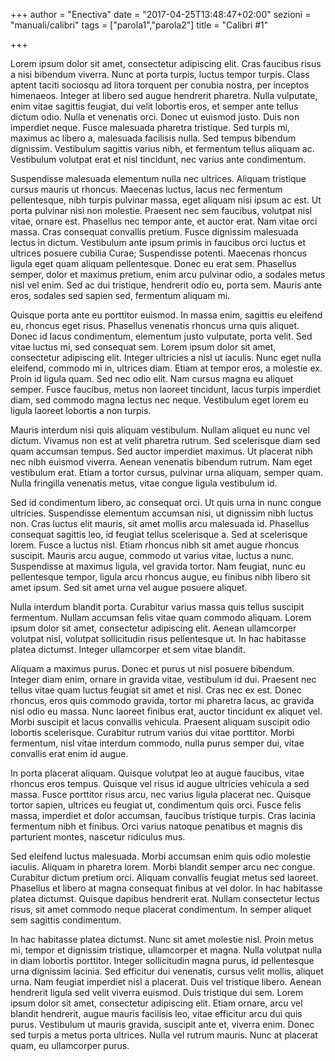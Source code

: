 +++
author = "Enectiva"
date = "2017-04-25T13:48:47+02:00"
sezioni = "manuali/calibri"
tags = ["parola1","parola2"]
title = "Calibri #1"

+++

Lorem ipsum dolor sit amet, consectetur adipiscing elit. Cras faucibus risus a nisi bibendum viverra. Nunc at porta turpis, luctus tempor turpis. Class aptent taciti sociosqu ad litora torquent per conubia nostra, per inceptos himenaeos. Integer at libero sed augue hendrerit pharetra. Nulla vulputate, enim vitae sagittis feugiat, dui velit lobortis eros, et semper ante tellus dictum odio. Nulla et venenatis orci. Donec ut euismod justo. Duis non imperdiet neque. Fusce malesuada pharetra tristique. Sed turpis mi, maximus ac libero a, malesuada facilisis nulla. Sed tempus bibendum dignissim. Vestibulum sagittis varius nibh, et fermentum tellus aliquam ac. Vestibulum volutpat erat et nisl tincidunt, nec varius ante condimentum.

Suspendisse malesuada elementum nulla nec ultrices. Aliquam tristique cursus mauris ut rhoncus. Maecenas luctus, lacus nec fermentum pellentesque, nibh turpis pulvinar massa, eget aliquam nisi ipsum ac est. Ut porta pulvinar nisi non molestie. Praesent nec sem faucibus, volutpat nisl vitae, ornare est. Phasellus nec tempor ante, et auctor erat. Nam vitae orci massa. Cras consequat convallis pretium. Fusce dignissim malesuada lectus in dictum. Vestibulum ante ipsum primis in faucibus orci luctus et ultrices posuere cubilia Curae; Suspendisse potenti. Maecenas rhoncus ligula eget quam aliquam pellentesque. Donec eu erat sem. Phasellus semper, dolor et maximus pretium, enim arcu pulvinar odio, a sodales metus nisl vel enim. Sed ac dui tristique, hendrerit odio eu, porta sem. Mauris ante eros, sodales sed sapien sed, fermentum aliquam mi.

Quisque porta ante eu porttitor euismod. In massa enim, sagittis eu eleifend eu, rhoncus eget risus. Phasellus venenatis rhoncus urna quis aliquet. Donec id lacus condimentum, elementum justo vulputate, porta velit. Sed vitae luctus mi, sed consequat sem. Lorem ipsum dolor sit amet, consectetur adipiscing elit. Integer ultricies a nisl ut iaculis. Nunc eget nulla eleifend, commodo mi in, ultrices diam. Etiam at tempor eros, a molestie ex. Proin id ligula quam. Sed nec odio elit. Nam cursus magna eu aliquet semper. Fusce faucibus, metus non laoreet tincidunt, lacus turpis imperdiet diam, sed commodo magna lectus nec neque. Vestibulum eget lorem eu ligula laoreet lobortis a non turpis.

Mauris interdum nisi quis aliquam vestibulum. Nullam aliquet eu nunc vel dictum. Vivamus non est at velit pharetra rutrum. Sed scelerisque diam sed quam accumsan tempus. Sed auctor imperdiet maximus. Ut placerat nibh nec nibh euismod viverra. Aenean venenatis bibendum rutrum. Nam eget vestibulum erat. Etiam a tortor cursus, pulvinar urna aliquam, semper quam. Nulla fringilla venenatis metus, vitae congue ligula vestibulum id.

Sed id condimentum libero, ac consequat orci. Ut quis urna in nunc congue ultricies. Suspendisse elementum accumsan nisi, ut dignissim nibh luctus non. Cras luctus elit mauris, sit amet mollis arcu malesuada id. Phasellus consequat sagittis leo, id feugiat tellus scelerisque a. Sed at scelerisque lorem. Fusce a luctus nisl. Etiam rhoncus nibh sit amet augue rhoncus suscipit. Mauris arcu augue, commodo ut varius vitae, luctus a nunc. Suspendisse at maximus ligula, vel gravida tortor. Nam feugiat, nunc eu pellentesque tempor, ligula arcu rhoncus augue, eu finibus nibh libero sit amet ipsum. Sed sit amet urna vel augue posuere aliquet.

Nulla interdum blandit porta. Curabitur varius massa quis tellus suscipit fermentum. Nullam accumsan felis vitae quam commodo aliquam. Lorem ipsum dolor sit amet, consectetur adipiscing elit. Aenean ullamcorper volutpat nisl, volutpat sollicitudin risus pellentesque ut. In hac habitasse platea dictumst. Integer ullamcorper et sem vitae blandit.

Aliquam a maximus purus. Donec et purus ut nisl posuere bibendum. Integer diam enim, ornare in gravida vitae, vestibulum id dui. Praesent nec tellus vitae quam luctus feugiat sit amet et nisl. Cras nec ex est. Donec rhoncus, eros quis commodo gravida, tortor mi pharetra lacus, ac gravida nisl odio eu massa. Nunc laoreet finibus erat, auctor tincidunt ex aliquet vel. Morbi suscipit et lacus convallis vehicula. Praesent aliquam suscipit odio lobortis scelerisque. Curabitur rutrum varius dui vitae porttitor. Morbi fermentum, nisl vitae interdum commodo, nulla purus semper dui, vitae convallis erat enim id augue.

In porta placerat aliquam. Quisque volutpat leo at augue faucibus, vitae rhoncus eros tempus. Quisque vel risus id augue ultricies vehicula a sed massa. Fusce porttitor risus arcu, nec varius ligula placerat nec. Quisque tortor sapien, ultrices eu feugiat ut, condimentum quis orci. Fusce felis massa, imperdiet et dolor accumsan, faucibus tristique turpis. Cras lacinia fermentum nibh et finibus. Orci varius natoque penatibus et magnis dis parturient montes, nascetur ridiculus mus.

Sed eleifend luctus malesuada. Morbi accumsan enim quis odio molestie iaculis. Aliquam in pharetra lorem. Morbi blandit semper arcu nec congue. Curabitur dictum pretium orci. Aliquam convallis feugiat metus sed laoreet. Phasellus et libero at magna consequat finibus at vel dolor. In hac habitasse platea dictumst. Quisque dapibus hendrerit erat. Nullam consectetur lectus risus, sit amet commodo neque placerat condimentum. In semper aliquet sem sagittis condimentum.

In hac habitasse platea dictumst. Nunc sit amet molestie nisl. Proin metus mi, tempor et dignissim tristique, ullamcorper et magna. Nulla volutpat nulla in diam lobortis porttitor. Integer sollicitudin magna purus, id pellentesque urna dignissim lacinia. Sed efficitur dui venenatis, cursus velit mollis, aliquet urna. Nam feugiat imperdiet nisl a placerat. Duis vel tristique libero. Aenean hendrerit ligula sed velit viverra euismod. Duis tristique dui sem. Lorem ipsum dolor sit amet, consectetur adipiscing elit. Etiam ornare, arcu vel blandit hendrerit, augue mauris facilisis leo, vitae efficitur arcu dui quis purus. Vestibulum ut mauris gravida, suscipit ante et, viverra enim. Donec sed turpis a metus porta ultrices. Nulla vel rutrum mauris. Nunc at placerat quam, eu ullamcorper purus.
